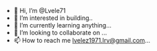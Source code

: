 - 👋 Hi, I’m @Lvele71
- 👀 I’m interested in building..
- 🌱 I’m currently learning anything...
- 💞️ I’m looking to collaborate on ...
- 📫 How to reach me lvelez1971.lrv@gmail.com...

<!---
Lvele71/Lvele71 is a ✨ special ✨ repository because its `README.md` (this file) appears on your GitHub profile.
You can click the Preview link to take a look at your changes.
--->
